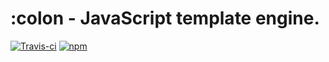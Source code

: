 # :colon - JavaScript template engine.

[![Travis-ci](https://travis-ci.org/colonjs/colon.svg?branch=master)](https://travis-ci.org/colonjs/colon)
[![npm](https://img.shields.io/npm/v/colon.svg)](https://www.npmjs.com/package/colon)
